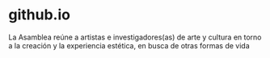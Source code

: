 # github.io
La Asamblea reúne a artistas e investigadores(as) de arte y cultura en torno a la creación y la experiencia estética, en busca de otras formas de vida
